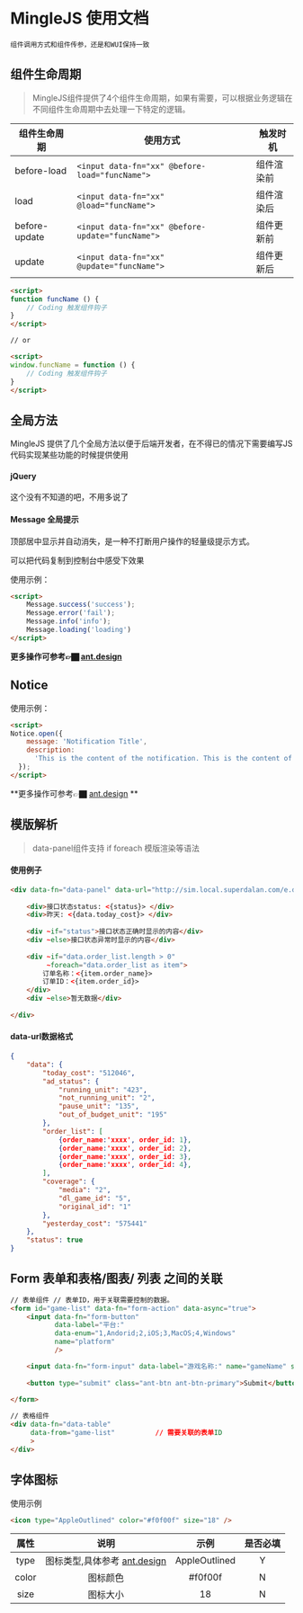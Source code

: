 # MingleJS 使用文档

`组件调用方式和组件传参，还是和WUI保持一致`

## 组件生命周期

>  MingleJS组件提供了4个组件生命周期，如果有需要，可以根据业务逻辑在不同组件生命周期中去处理一下特定的逻辑。

| 组件生命周期  | 使用方式                                         | 触发时机   |
| ------------- | ------------------------------------------------ | ---------- |
| before-load   | `<input data-fn="xx" @before-load="funcName">`   | 组件渲染前 |
| load          | `<input data-fn="xx" @load="funcName">`          | 组件渲染后 |
| before-update | `<input data-fn="xx" @before-update="funcName">` | 组件更新前 |
| update        | `<input data-fn="xx" @update="funcName">`        | 组件更新后 |

```html
<script>
function funcName () {
  	// Coding 触发组件钩子
}   
</script>

// or 

<script>
window.funcName = function () {
  	// Coding 触发组件钩子
}   
</script>
```



## 全局方法

MingleJS 提供了几个全局方法以便于后端开发者，在不得已的情况下需要编写JS代码实现某些功能的时候提供使用

#### jQuery

这个没有不知道的吧，不用多说了



#### Message 全局提示

顶部居中显示并自动消失，是一种不打断用户操作的轻量级提示方式。

可以把代码复制到控制台中感受下效果



使用示例：

```html
<script>
	Message.success('success');
    Message.error('fail');
    Message.info('info');
    Message.loading('loading')
</script>
```

**更多操作可参考👉🏿 [ant.design](https://ant-design.gitee.io/components/message-cn/)**



## Notice

使用示例：

```html
<script>
Notice.open({
    message: 'Notification Title',
    description:
      'This is the content of the notification. This is the content of the notification. This is the content of the notification.',
  });
</script>
```

**更多操作可参考👉🏿  [ant.design](https://ant-design.gitee.io/components/notification-cn/) **





## 模版解析

> data-panel组件支持 if foreach 模版渲染等语法

#### 使用例子

~~~html
<div data-fn="data-panel" data-url="http://sim.local.superdalan.com/e.data/account-total">
    
    <div>接口状态status: <{status}> </div>
    <div>昨天: <{data.today_cost}> </div>
        
    <div ~if="status">接口状态正确时显示的内容</div>
	<div ~else>接口状态异常时显示的内容</div>
        
	<div ~if="data.order_list.length > 0" 
         ~foreach="data.order_list as item">
		订单名称：<{item.order_name}>
		订单ID：<{item.order_id}>
	</div>
    <div ~else>暂无数据</div>
        
</div>
~~~


#### data-url数据格式

```json
{
    "data": {
        "today_cost": "512046",
        "ad_status": {
            "running_unit": "423",
            "not_running_unit": "2",
            "pause_unit": "135",
            "out_of_budget_unit": "195"
        },
        "order_list": [
            {order_name:'xxxx', order_id: 1},
            {order_name:'xxxx', order_id: 2},
            {order_name:'xxxx', order_id: 3},
            {order_name:'xxxx', order_id: 4},
        ],
        "coverage": {
            "media": "2",
            "dl_game_id": "5",
            "original_id": "1"
        },
        "yesterday_cost": "575441"
    },
    "status": true
}
```


## Form 表单和表格/图表/ 列表 之间的关联

~~~html
// 表单组件 // 表单ID，用于关联需要控制的数据。
<form id="game-list" data-fn="form-action" data-async="true">				
    <input data-fn="form-button" 
           data-label="平台:"
           data-enum="1,Andorid;2,iOS;3,MacOS;4,Windows" 
           name="platform"
           />

    <input data-fn="form-input" data-label="游戏名称:" name="gameName" style="width: 200px">
    
    <button type="submit" class="ant-btn ant-btn-primary">Submit</button>	
    
</form>

// 表格组件
<div data-fn="data-table" 
     data-from="game-list"			// 需要关联的表单ID
     >
</div>
~~~


## 字体图标


使用示例

```html
<icon type="AppleOutlined" color="#f0f00f" size="18" />
```

| 属性  |                             说明                             |     示例      | 是否必填 |
| :---: | :----------------------------------------------------------: | :-----------: | :------: |
| type  | 图标类型,具体参考 [ant.design](https://ant.design/components/icon-cn/#components-icon-demo-iconfont) | AppleOutlined |    Y     |
| color |                           图标颜色                           |    #f0f00f    |    N     |
| size  |                           图标大小                           |      18       |    N     |


